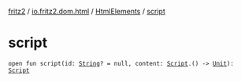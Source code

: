 [fritz2](../../index.md) / [io.fritz2.dom.html](../index.md) / [HtmlElements](index.md) / [script](./script.md)

# script

`open fun script(id: `[`String`](https://kotlinlang.org/api/latest/jvm/stdlib/kotlin/-string/index.html)`? = null, content: `[`Script`](../-script/index.md)`.() -> `[`Unit`](https://kotlinlang.org/api/latest/jvm/stdlib/kotlin/-unit/index.html)`): `[`Script`](../-script/index.md)